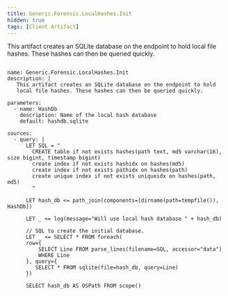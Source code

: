 ```yaml
---
title: Generic.Forensic.LocalHashes.Init
hidden: true
tags: [Client Artifact]
---
```


This artifact creates an SQLite database on the endpoint to hold
local file hashes. These hashes can then be queried quickly.


<pre><code class="language-yaml">
name: Generic.Forensic.LocalHashes.Init
description: |
   This artifact creates an SQLite database on the endpoint to hold
   local file hashes. These hashes can then be queried quickly.

parameters:
  - name: HashDb
    description: Name of the local hash database
    default: hashdb.sqlite

sources:
  - query: |
      LET SQL = &quot;
        CREATE table if not exists hashes(path text, md5 varchar(16), size bigint, timestamp bigint)
        create index if not exists hashidx on hashes(md5)
        create index if not exists pathidx on hashes(path)
        create unique index if not exists uniqueidx on hashes(path, md5)
        &quot;

      LET hash_db &lt;= path_join(components=[dirname(path=tempfile()), HashDb])

      LET _ &lt;= log(message=&quot;Will use local hash database &quot; + hash_db)

      // SQL to create the initial database.
      LET _ &lt;= SELECT * FROM foreach(
      row={
          SELECT Line FROM parse_lines(filename=SQL, accessor=&quot;data&quot;)
          WHERE Line
      }, query={
         SELECT * FROM sqlite(file=hash_db, query=Line)
      })

      SELECT hash_db AS OSPath FROM scope()

</code></pre>

